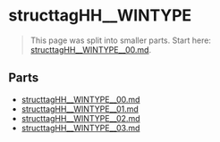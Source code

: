 # structtagHH__WINTYPE

> This page was split into smaller parts. Start here: [structtagHH__WINTYPE__00.md](structtagHH__WINTYPE__00.md).

## Parts

- [structtagHH__WINTYPE__00.md](structtagHH__WINTYPE__00.md)
- [structtagHH__WINTYPE__01.md](structtagHH__WINTYPE__01.md)
- [structtagHH__WINTYPE__02.md](structtagHH__WINTYPE__02.md)
- [structtagHH__WINTYPE__03.md](structtagHH__WINTYPE__03.md)
